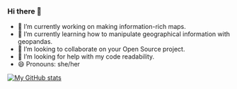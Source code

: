 ### Hi there 👋

- 🔭 I’m currently working on making information-rich maps.
- 🌱 I’m currently learning how to manipulate geographical information with geopandas.
- 👯 I’m looking to collaborate on your Open Source project.
- 🤔 I’m looking for help with my code readability.
- 😄 Pronouns: she/her

[![My GitHub stats](https://github-readme-stats.vercel.app/api?username=s-zavala&theme=vision-friendly-dark)](https://github.com/s-zavala/github-readme-stats)

<!--
**s-zavala/s-zavala** is a ✨ _special_ ✨ repository because its `README.md` (this file) appears on your GitHub profile.

Here are some ideas to get you started:

- 💬 Ask me about ...
- 📫 How to reach me: ...
- ⚡ Fun fact: ...
-->
